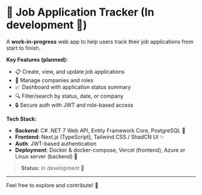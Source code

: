 # 🚀 Job Application Tracker (In development 🔧)

A **work-in-progress** web app to help users track their job applications from start to finish.

**Key Features (planned):**

* 📋 Create, view, and update job applications
* 🏢 Manage companies and roles
* 📈 Dashboard with application status summary
* 🔍 Filter/search by status, date, or company
* 🔒 Secure auth with JWT and role-based access

**Tech Stack:**

* **Backend**: C# .NET 7 Web API, Entity Framework Core, PostgreSQL 🐘
* **Frontend**: Next.js (TypeScript), Tailwind CSS / ShadCN UI ✨
* **Auth**: JWT-based authentication
* **Deployment**: Docker & docker-compose, Vercel (frontend), Azure or Linux server (backend) 🐳

> **Status:** In development 🔧

---

Feel free to explore and contribute! 🎉
